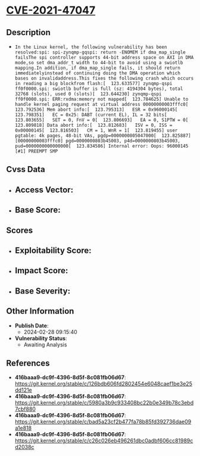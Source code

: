 
# [CVE-2021-47047](https://cve.mitre.org/cgi-bin/cvename.cgi?name=CVE-2021-47047)

## Description

- `In the Linux kernel, the following vulnerability has been resolved:spi: spi-zynqmp-gqspi: return -ENOMEM if dma_map_single failsThe spi controller supports 44-bit address space on AXI in DMA mode,so set dma_addr_t width to 44-bit to avoid using a swiotlb mapping.In addition, if dma_map_single fails, it should return immediatelyinstead of continuing doing the DMA operation which bases on invalidaddress.This fixes the following crash which occurs in reading a big blockfrom flash:[  123.633577] zynqmp-qspi ff0f0000.spi: swiotlb buffer is full (sz: 4194304 bytes), total 32768 (slots), used 0 (slots)[  123.644230] zynqmp-qspi ff0f0000.spi: ERR:rxdma:memory not mapped[  123.784625] Unable to handle kernel paging request at virtual address 00000000003fffc0[  123.792536] Mem abort info:[  123.795313]   ESR = 0x96000145[  123.798351]   EC = 0x25: DABT (current EL), IL = 32 bits[  123.803655]   SET = 0, FnV = 0[  123.806693]   EA = 0, S1PTW = 0[  123.809818] Data abort info:[  123.812683]   ISV = 0, ISS = 0x00000145[  123.816503]   CM = 1, WnR = 1[  123.819455] user pgtable: 4k pages, 48-bit VAs, pgdp=0000000805047000[  123.825887] [00000000003fffc0] pgd=0000000803b45003, p4d=0000000803b45003, pud=0000000000000000[  123.834586] Internal error: Oops: 96000145 [#1] PREEMPT SMP`

## Cvss Data

- **Access Vector**:
  - 
- **Base Score**:
  - 

## Scores

- **Exploitability Score**:
  - 
- **Impact Score**:
  - 
- **Base Severity**:
  - 

## Other Information

- **Publish Date**:
  - 2024-02-28 09:15:40
- **Vulnerability Status**:
  - Awaiting Analysis

## References

- **416baaa9-dc9f-4396-8d5f-8c081fb06d67**: https://git.kernel.org/stable/c/126bdb606fd2802454e6048caef1be3e25dd121e
- **416baaa9-dc9f-4396-8d5f-8c081fb06d67**: https://git.kernel.org/stable/c/5980a3b9c933408bc22b0e349b78c3ebd7cbf880
- **416baaa9-dc9f-4396-8d5f-8c081fb06d67**: https://git.kernel.org/stable/c/bad5a23cf2b477fa78b85fd392736dae09a1e818
- **416baaa9-dc9f-4396-8d5f-8c081fb06d67**: https://git.kernel.org/stable/c/c26c026eb496261dbc0adbf606cc81989cd2038c
